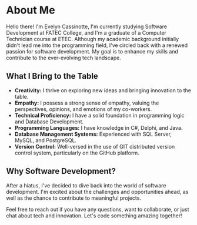 # About Me

Hello there! I'm Evelyn Cassinotte, I'm currently studying Software Development at FATEC College, and I'm a graduate of a Computer Technician course at ETEC. Although my academic background initially didn't lead me into the programming field, I've circled back with a renewed passion for software development. My goal is to enhance my skills and contribute to the ever-evolving tech landscape.

## What I Bring to the Table

- **Creativity:** I thrive on exploring new ideas and bringing innovation to the table.
- **Empathy:** I possess a strong sense of empathy, valuing the perspectives, opinions, and emotions of my co-workers.
- **Technical Proficiency:** I have a solid foundation in programming logic and Database Development.
- **Programming Languages:** I have knowledge in C#, Delphi, and Java.
- **Database Management Systems:** Experienced with SQL Server, MySQL, and PostgreSQL.
- **Version Control:** Well-versed in the use of GIT distributed version control system, particularly on the GitHub platform.

## Why Software Development?

After a hiatus, I've decided to dive back into the world of software development. I'm excited about the challenges and opportunities ahead, as well as the chance to contribute to meaningful projects.

Feel free to reach out if you have any questions, want to collaborate, or just chat about tech and innovation. Let's code something amazing together!
